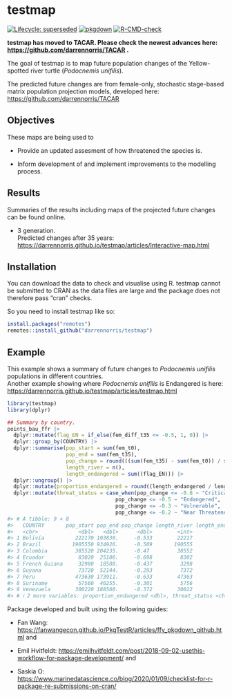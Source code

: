
<!-- README.md is generated from README.Rmd. Please edit that file -->

# testmap

<!-- badges: start -->

[![Lifecycle:
superseded](https://img.shields.io/badge/lifecycle-superseded-blue.svg)](https://lifecycle.r-lib.org/articles/stages.html#superseded)
[![pkgdown](https://github.com/darrennorris/testmap/workflows/pkgdown/badge.svg)](https://github.com/darrennorris/eprdados/actions)
[![R-CMD-check](https://github.com/darrennorris/testmap/actions/workflows/R-CMD-check.yaml/badge.svg)](https://github.com/darrennorris/testmap/actions/workflows/R-CMD-check.yaml)
<!-- badges: end -->

**testmap has moved to TACAR. Please check the newest advances here:
<https://github.com/darrennorris/TACAR> .**

The goal of testmap is to map future population changes of the
Yellow-spotted river turtle (*Podocnemis unifilis*).

The predicted future changes are from female-only, stochastic
stage-based matrix population projection models, developed here:
<https://github.com/darrennorris/TACAR>

## Objectives

These maps are being used to

- Provide an updated assesment of how threatened the species is.

- Inform development of and implement improvements to the modelling
  process.

## Results

Summaries of the results including maps of the projected future changes
can be found online.

- 3 generation.  
  Predicted changes after 35 years:
  <https://darrennorris.github.io/testmap/articles/Interactive-map.html>

## Installation

You can download the data to check and visualise using R. testmap cannot
be submitted to CRAN as the data files are large and the package does
not therefore pass “cran” checks.

So you need to install testmap like so:

``` r
install.packages("remotes")
remotes::install_github("darrennorris/testmap")
```

## Example

This example shows a summary of future changes to *Podocnemis unifilis*
populations in different countries.  
Another example showing where *Podocnemis unifilis* is Endangered is
here: <https://darrennorris.github.io/testmap/articles/testmap.html>

``` r
library(testmap)
library(dplyr)

## Summary by country.
points_bau_ffr |> 
  dplyr::mutate(flag_EN = if_else(fem_diff_t35 <= -0.5, 1, 0)) |>
  dplyr::group_by(COUNTRY) |> 
  dplyr::summarise(pop_start = sum(fem_t0), 
                   pop_end = sum(fem_t35), 
                   pop_change = round(((sum(fem_t35) - sum(fem_t0)) / sum(fem_t0)), 3),
                   length_river = n(), 
                   length_endangered = sum((flag_EN))) |>
  dplyr::ungroup() |> 
  dplyr::mutate(proportion_endangered = round((length_endangered / length_river), 2)) |> 
  dplyr::mutate(threat_status = case_when(pop_change <= -0.8 ~ "Critically Endangered", 
                                   pop_change <= -0.5 ~ "Endangered", 
                                   pop_change <= -0.3 ~ "Vulnerable", 
                                   pop_change <= -0.2 ~ "Near Threatened"))
#> # A tibble: 9 × 8
#>   COUNTRY       pop_start pop_end pop_change length_river length_endangered
#>   <chr>             <dbl>   <dbl>      <dbl>        <int>             <dbl>
#> 1 Bolivia          222170 103830.     -0.533        22217             15505
#> 2 Brazil          1905550 934926.     -0.509       190555            115489
#> 3 Colombia         385520 204235.     -0.47         38552             23628
#> 4 Ecuador           83020  25106.     -0.698         8302              7066
#> 5 French Guiana     32980  18580.     -0.437         3298              2048
#> 6 Guyana            73720  52144.     -0.293         7372              3263
#> 7 Peru             473630 173911.     -0.633        47363             36693
#> 8 Suriname          57560  40255.     -0.301         5756              2643
#> 9 Venezuela        300220 188560.     -0.372        30022             16714
#> # ℹ 2 more variables: proportion_endangered <dbl>, threat_status <chr>
```

Package developed and built using the following guides:

- Fan Wang:
  <https://fanwangecon.github.io/PkgTestR/articles/ffv_pkgdown_github.html>
  and

- Emil Hvitfeldt:
  <https://emilhvitfeldt.com/post/2018-09-02-usethis-workflow-for-package-development/>
  and

- Saskia O:
  <https://www.marinedatascience.co/blog/2020/01/09/checklist-for-r-package-re-submissions-on-cran/>
